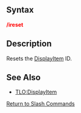 ## Syntax

**<span style="color:red">/ireset</span>**

## Description

Resets the [DisplayItem](../top-level-objects/tlo-displayitem.md) ID.

## See Also

-   [TLO:DisplayItem](../top-level-objects/tlo-displayitem.md)

[Return to Slash Commands](slash-commands.md)


